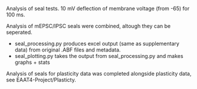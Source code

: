 Analysis of seal tests. 10 mV deflection of membrane voltage (from -65) for 100 ms.

Analysis of mEPSC/IPSC seals were combined, altough they can be seperated.
- seal_processing.py produces excel output (same as supplementary data) from original .ABF files and metadata.
- seal_plotting.py takes the output from seal_processing.py and makes graphs + stats

Analysis of seals for plasticity data was completed alongside plasticity data, see EAAT4-Project/Plasticty.
